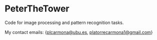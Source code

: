 # PeterTheTower
Code for image processing and pattern recognition tasks.

My contact emails: 
{plcarmona@ubu.es, platorrecarmona1@gmail.com}

